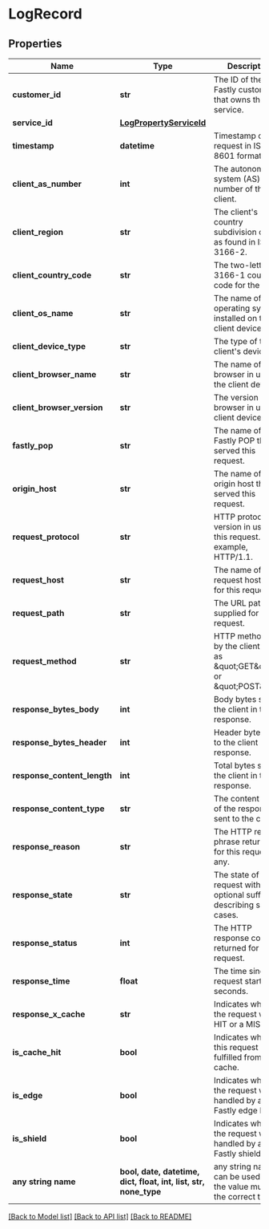 # LogRecord


## Properties
Name | Type | Description | Notes
------------ | ------------- | ------------- | -------------
**customer_id** | **str** | The ID of the Fastly customer that owns the service. | [optional] [readonly] 
**service_id** | [**LogPropertyServiceId**](LogPropertyServiceId.md) |  | [optional] 
**timestamp** | **datetime** | Timestamp of the request in ISO 8601 format. | [optional] 
**client_as_number** | **int** | The autonomous system (AS) number of the client. | [optional] [readonly] 
**client_region** | **str** | The client&#39;s country subdivision code as found in ISO 3166-2. | [optional] [readonly] 
**client_country_code** | **str** | The two-letter ISO 3166-1 country code for the client. | [optional] [readonly] 
**client_os_name** | **str** | The name of the operating system installed on the client device. | [optional] [readonly] 
**client_device_type** | **str** | The type of the client&#39;s device. | [optional] [readonly] 
**client_browser_name** | **str** | The name of the browser in use on the client device. | [optional] [readonly] 
**client_browser_version** | **str** | The version of the browser in use on client device. | [optional] [readonly] 
**fastly_pop** | **str** | The name of the Fastly POP that served this request. | [optional] [readonly] 
**origin_host** | **str** | The name of the origin host that served this request. | [optional] [readonly] 
**request_protocol** | **str** | HTTP protocol version in use for this request. For example, HTTP/1.1. | [optional] [readonly] 
**request_host** | **str** | The name of the request host used for this request. | [optional] [readonly] 
**request_path** | **str** | The URL path supplied for this request. | [optional] [readonly] 
**request_method** | **str** | HTTP method sent by the client such as \&quot;GET\&quot; or \&quot;POST\&quot;. | [optional] [readonly] 
**response_bytes_body** | **int** | Body bytes sent to the client in the response. | [optional] [readonly] 
**response_bytes_header** | **int** | Header bytes sent to the client in the response. | [optional] [readonly] 
**response_content_length** | **int** | Total bytes sent to the client in the response. | [optional] [readonly] 
**response_content_type** | **str** | The content type of the response sent to the client. | [optional] [readonly] 
**response_reason** | **str** | The HTTP reason phrase returned for this request, if any. | [optional] [readonly] 
**response_state** | **str** | The state of the request with optional suffixes describing special cases. | [optional] [readonly] 
**response_status** | **int** | The HTTP response code returned for this request. | [optional] [readonly] 
**response_time** | **float** | The time since the request started in seconds. | [optional] [readonly] 
**response_x_cache** | **str** | Indicates whether the request was a HIT or a MISS. | [optional] [readonly] 
**is_cache_hit** | **bool** | Indicates whether this request was fulfilled from cache. | [optional] [readonly] 
**is_edge** | **bool** | Indicates whether the request was handled by a Fastly edge POP. | [optional] [readonly] 
**is_shield** | **bool** | Indicates whether the request was handled by a Fastly shield POP. | [optional] [readonly] 
**any string name** | **bool, date, datetime, dict, float, int, list, str, none_type** | any string name can be used but the value must be the correct type | [optional]

[[Back to Model list]](../README.md#documentation-for-models) [[Back to API list]](../README.md#documentation-for-api-endpoints) [[Back to README]](../README.md)


